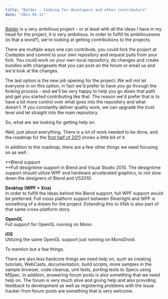 ```yaml
---
title: "Balder - looking for developers and other contributors"
date: "2011-01-11"
---
```


[Balder](http://balder.codeplex.com) is a very ambitious project - or at least with all the ideas I have in my head for the project, it is very ambitious. In order to fulfill its ambitiousness (is that a word?), we're looking at getting contributions to the projects.

There are multiple ways one can contribute, you could fork the project at Codeplex and commit to your own repository and request pulls from your fork. You could work on your own local repository, do changes and create bundles with changesets that you can post on the forum or email us and we'd look at the changes.

The last option is the new job opening for the project. We will not let everyone in on this option, in fact we'd prefer to have you go through the forking process - and we'll be very happy to help you go down that path and get you started contributing like that. The reason we'd prefer that is to have a bit more control over what goes into the repository and what doesn't. If you constantly deliver quality work, we can upgrade the trust level and let straight into the main repository.

So, what are we looking for getting help on.

Well, just about everything. There is a lot of work needed to be done, and the roadmap for the [first half of 2011](/post/2011/01/10/Balder-Roadmap-first-half-2011.aspx) shows a little bit of it.

In addition to the roadmap, there are a few other things we need focusing on as well :

**Blend support  
**Full designtime support in Blend and Visual Studio 2010. The designtime support should utilize WPF and hardware accelerated graphics, to not slow down the designers of Blend and VS2010.

**Desktop (WPF + Xna)**  
In order to fulfill the ideas behind the Blend support, full WPF support would be preferred. Full cross platform support between Silverlight and WPF is something of a dream for the project. Extending this to XNA is also part of that same cross-platform story.

**OpenGL**  
Full support for OpenGL running on Mono

**iOS**  
Utilizing the same OpenGL support just running on MonoDroid.  
  

To mention but a few things.

There are also less hardcore things we need help on, such as creating tutorials, WebCasts, documentation, build scripts, more samples in the sample browser, code cleanup, unit tests, porting tests to Specs using MSpec. In addition, answering forum posts is also something that we need help on. The forum is very much alive and giving help and also providing feedback to development as well as registering problems with the issue tracker from forum posts are something that is very welcome.
